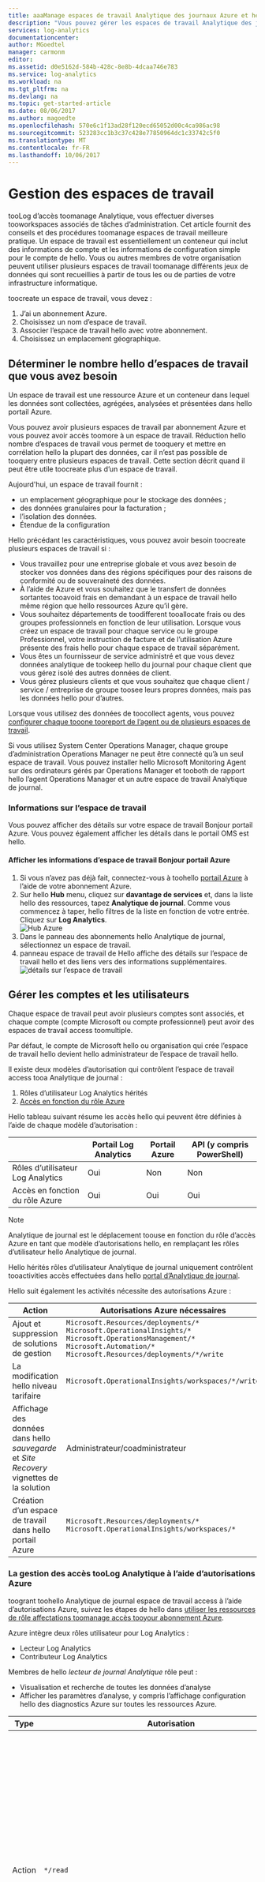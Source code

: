 ```yaml
---
title: aaaManage espaces de travail Analytique des journaux Azure et hello du portail OMS | Documents Microsoft
description: "Vous pouvez gérer les espaces de travail Analytique des journaux Azure et hello portail OMS à l’aide de diverses tâches d’administration sur les utilisateurs, les comptes, les espaces de travail et les comptes Azure."
services: log-analytics
documentationcenter: 
author: MGoedtel
manager: carmonm
editor: 
ms.assetid: d0e5162d-584b-428c-8e8b-4dcaa746e783
ms.service: log-analytics
ms.workload: na
ms.tgt_pltfrm: na
ms.devlang: na
ms.topic: get-started-article
ms.date: 08/06/2017
ms.author: magoedte
ms.openlocfilehash: 570e6c1f13ad28f120ecd65052d00c4ca986ac98
ms.sourcegitcommit: 523283cc1b3c37c428e77850964dc1c33742c5f0
ms.translationtype: MT
ms.contentlocale: fr-FR
ms.lasthandoff: 10/06/2017
---
```

# <a name="manage-workspaces"></a>Gestion des espaces de travail

tooLog d’accès toomanage Analytique, vous effectuer diverses tooworkspaces associés de tâches d’administration. Cet article fournit des conseils et des procédures toomanage espaces de travail meilleure pratique. Un espace de travail est essentiellement un conteneur qui inclut des informations de compte et les informations de configuration simple pour le compte de hello. Vous ou autres membres de votre organisation peuvent utiliser plusieurs espaces de travail toomanage différents jeux de données qui sont recueillies à partir de tous les ou de parties de votre infrastructure informatique.

toocreate un espace de travail, vous devez :

1. J’ai un abonnement Azure.
2. Choisissez un nom d’espace de travail.
3. Associer l’espace de travail hello avec votre abonnement.
4. Choisissez un emplacement géographique.

## <a name="determine-hello-number-of-workspaces-you-need"></a>Déterminer le nombre hello d’espaces de travail que vous avez besoin
Un espace de travail est une ressource Azure et un conteneur dans lequel les données sont collectées, agrégées, analysées et présentées dans hello portail Azure.

Vous pouvez avoir plusieurs espaces de travail par abonnement Azure et vous pouvez avoir accès toomore à un espace de travail. Réduction hello nombre d’espaces de travail vous permet de tooquery et mettre en corrélation hello la plupart des données, car il n’est pas possible de tooquery entre plusieurs espaces de travail. Cette section décrit quand il peut être utile toocreate plus d’un espace de travail.

Aujourd'hui, un espace de travail fournit :

* un emplacement géographique pour le stockage des données ;
* des données granulaires pour la facturation ;
* l’isolation des données.
* Étendue de la configuration

Hello précédant les caractéristiques, vous pouvez avoir besoin toocreate plusieurs espaces de travail si :

* Vous travaillez pour une entreprise globale et vous avez besoin de stocker vos données dans des régions spécifiques pour des raisons de conformité ou de souveraineté des données.
* À l’aide de Azure et vous souhaitez que le transfert de données sortantes tooavoid frais en demandant à un espace de travail hello même région que hello ressources Azure qu’il gère.
* Vous souhaitez départements de toodifferent tooallocate frais ou des groupes professionnels en fonction de leur utilisation. Lorsque vous créez un espace de travail pour chaque service ou le groupe Professionnel, votre instruction de facture et de l’utilisation Azure présente des frais hello pour chaque espace de travail séparément.
* Vous êtes un fournisseur de service administré et que vous devez données analytique de tookeep hello du journal pour chaque client que vous gérez isolé des autres données de client.
* Vous gérez plusieurs clients et que vous souhaitez que chaque client / service / entreprise de groupe toosee leurs propres données, mais pas les données hello pour d’autres.

Lorsque vous utilisez des données de toocollect agents, vous pouvez [configurer chaque tooone tooreport de l’agent ou de plusieurs espaces de travail](log-analytics-windows-agents.md).

Si vous utilisez System Center Operations Manager, chaque groupe d’administration Operations Manager ne peut être connecté qu’à un seul espace de travail. Vous pouvez installer hello Microsoft Monitoring Agent sur des ordinateurs gérés par Operations Manager et tooboth de rapport hello l’agent Operations Manager et un autre espace de travail Analytique de journal.

### <a name="workspace-information"></a>Informations sur l’espace de travail

Vous pouvez afficher des détails sur votre espace de travail Bonjour portail Azure. Vous pouvez également afficher les détails dans le portail OMS est hello.

#### <a name="view-workspace-information-in-hello-azure-portal"></a>Afficher les informations d’espace de travail Bonjour portail Azure

1. Si vous n’avez pas déjà fait, connectez-vous à toohello [portail Azure](https://portal.azure.com) à l’aide de votre abonnement Azure.
2. Sur hello **Hub** menu, cliquez sur **davantage de services** et, dans la liste hello des ressources, tapez **Analytique de journal**. Comme vous commencez à taper, hello filtres de la liste en fonction de votre entrée. Cliquez sur **Log Analytics**.  
    ![Hub Azure](./media/log-analytics-manage-access/hub.png)  
3. Dans le panneau des abonnements hello Analytique de journal, sélectionnez un espace de travail.
4. panneau espace de travail de Hello affiche des détails sur l’espace de travail hello et des liens vers des informations supplémentaires.  
    ![détails sur l’espace de travail](./media/log-analytics-manage-access/workspace-details.png)  


## <a name="manage-accounts-and-users"></a>Gérer les comptes et les utilisateurs
Chaque espace de travail peut avoir plusieurs comptes sont associés, et chaque compte (compte Microsoft ou compte professionnel) peut avoir des espaces de travail access toomultiple.

Par défaut, le compte de Microsoft hello ou organisation qui crée l’espace de travail hello devient hello administrateur de l’espace de travail hello.

Il existe deux modèles d’autorisation qui contrôlent l’espace de travail access tooa Analytique de journal :

1. Rôles d’utilisateur Log Analytics hérités
2. [Accès en fonction du rôle Azure](../active-directory/role-based-access-control-configure.md)

Hello tableau suivant résume les accès hello qui peuvent être définies à l’aide de chaque modèle d’autorisation :

|                          | Portail Log Analytics | Portail Azure | API (y compris PowerShell) |
|--------------------------|----------------------|--------------|----------------------------|
| Rôles d’utilisateur Log Analytics | Oui                  | Non           | Non                         |
| Accès en fonction du rôle Azure  | Oui                  | Oui          | Oui                        |

> [!NOTE]
> Analytique de journal est le déplacement toouse en fonction du rôle d’accès Azure en tant que modèle d’autorisations hello, en remplaçant les rôles d’utilisateur hello Analytique de journal.
>
>

Hello hérités rôles d’utilisateur Analytique de journal uniquement contrôlent tooactivities accès effectuées dans hello [portal d’Analytique de journal](https://mms.microsoft.com).

Hello suit également les activités nécessite des autorisations Azure :

| Action                                                          | Autorisations Azure nécessaires | Remarques |
|-----------------------------------------------------------------|--------------------------|-------|
| Ajout et suppression de solutions de gestion                        | `Microsoft.Resources/deployments/*` <br> `Microsoft.OperationalInsights/*` <br> `Microsoft.OperationsManagement/*` <br> `Microsoft.Automation/*` <br> `Microsoft.Resources/deployments/*/write` | |
| La modification hello niveau tarifaire                                       | `Microsoft.OperationalInsights/workspaces/*/write` | |
| Affichage des données dans hello *sauvegarde* et *Site Recovery* vignettes de la solution | Administrateur/coadministrateur | Déployer les ressources de l’accès à l’aide du modèle de déploiement classique de hello |
| Création d’un espace de travail dans hello portail Azure                        | `Microsoft.Resources/deployments/*` <br> `Microsoft.OperationalInsights/workspaces/*` ||


### <a name="managing-access-toolog-analytics-using-azure-permissions"></a>La gestion des accès tooLog Analytique à l’aide d’autorisations Azure
toogrant toohello Analytique de journal espace de travail access à l’aide d’autorisations Azure, suivez les étapes de hello dans [utiliser les ressources de rôle affectations toomanage accès tooyour abonnement Azure](../active-directory/role-based-access-control-configure.md).

Azure intègre deux rôles utilisateur pour Log Analytics :
- Lecteur Log Analytics
- Contributeur Log Analytics

Membres de hello *lecteur de journal Analytique* rôle peut :
- Visualisation et recherche de toutes les données d’analyse 
- Afficher les paramètres d’analyse, y compris l’affichage configuration hello des diagnostics Azure sur toutes les ressources Azure.

| Type    | Autorisation | Description |
| ------- | ---------- | ----------- |
| Action | `*/read`   | Capacité tooview toutes les ressources et la configuration de la ressource. Inclut la visualisation des éléments suivants : <br> État d’extension de machine virtuelle <br> Configuration des diagnostics Azure sur les ressources <br> Totalité des paramètres et propriétés de l’ensemble des ressources |
| Action | `Microsoft.OperationalInsights/workspaces/analytics/query/action` | Requêtes tooperform v2 de recherche de journal de capacité |
| Action | `Microsoft.OperationalInsights/workspaces/search/action` | Requêtes tooperform v1 de recherche de journal de capacité |
| Action | `Microsoft.Support/*` | Cas de prise en charge de tooopen de capacité |
|Non-action | `Microsoft.OperationalInsights/workspaces/sharedKeys/read` | Empêche la lecture d’un espace de travail toouse requis clé hello données API et tooinstall agents de collecte |


Membres de hello *collaborateur Analytique de journal* rôle peut :
- Lecture de toutes les données d’analyse 
- Création et configuration des comptes Automation
- Ajout et suppression de solutions de gestion
- Lecture des clés de compte de stockage 
- Configuration de la collecte de journaux à partir du stockage Azure
- Modification des paramètres d’analyse pour les ressources Azure, notamment :
  - Ajout de hello VM extension tooVMs
  - Configuration des diagnostics Azure sur toutes les ressources Azure

> [!NOTE] 
> Vous pouvez utiliser la possibilité de hello tooadd un machine virtuelle extension tooa machine virtuelle toogain un contrôle total sur un ordinateur virtuel.

| Autorisation | Description |
| ---------- | ----------- |
| `*/read`     | Capacité tooview toutes les ressources et la configuration de la ressource. Inclut la visualisation des éléments suivants : <br> État d’extension de machine virtuelle <br> Configuration des diagnostics Azure sur les ressources <br> Totalité des paramètres et propriétés de l’ensemble des ressources |
| `Microsoft.Automation/automationAccounts/*` | Capacité toocreate et configurer des comptes Azure Automation, y compris l’ajout et modification des procédures opérationnelles |
| `Microsoft.ClassicCompute/virtualMachines/extensions/*` <br> `Microsoft.Compute/virtualMachines/extensions/*` | Ajouter, mettre à jour et supprimer des extensions de machine virtuelle, y compris les extensions de Microsoft Monitoring Agent hello et hello Agent OMS pour Linux extension |
| `Microsoft.ClassicStorage/storageAccounts/listKeys/action` <br> `Microsoft.Storage/storageAccounts/listKeys/action` | Clé de compte de stockage hello de vue. Requis des journaux de tooread tooconfigure Analytique de journal à partir des comptes de stockage Azure |
| `Microsoft.Insights/alertRules/*` | Ajout, mise à jour et suppression de règles d’alerte |
| `Microsoft.Insights/diagnosticSettings/*` | Ajout, mise à jour et suppression de paramètres de diagnostic sur les ressources Azure |
| `Microsoft.OperationalInsights/*` | Ajout, mise à jour et suppression de configuration pour les espaces de travail Log Analytics |
| `Microsoft.OperationsManagement/*` | Ajout et suppression de solutions de gestion |
| `Microsoft.Resources/deployments/*` | Création et suppression de déploiements ; opération requise pour l’ajout et la suppression de solutions, d’espaces de travail et de comptes Automation |
| `Microsoft.Resources/subscriptions/resourcegroups/deployments/*` | Création et suppression de déploiements ; opération requise pour l’ajout et la suppression de solutions, d’espaces de travail et de comptes Automation |

tooadd et supprimer les utilisateurs tooa rôle d’utilisateur, il est nécessaire toohave `Microsoft.Authorization/*/Delete` et `Microsoft.Authorization/*/Write` autorisation.

Utilisez ces rôles toogive les utilisateurs d’accès à différentes portées :
- Abonnement - espaces de travail Access tooall dans l’abonnement de hello
- Groupe de ressources - espace de travail Access tooall dans le groupe de ressources hello
- Ressource : hello de tooonly d’accès spécifié espace de travail

Utilisez [des rôles personnalisés](../active-directory/role-based-access-control-custom-roles.md) toocreate les rôles avec des autorisations spécifiques hello si nécessaires.

### <a name="azure-user-roles-and-log-analytics-portal-user-roles"></a>Rôles utilisateur Azure et rôles utilisateur du portail Log Analytics
Si vous avez au moins Azure en lecture sur l’espace de travail Analytique de journal hello, que vous pouvez ouvrir le portail Analytique de journal de hello en cliquant sur hello **portail OMS** lorsque vous affichez l’espace de travail hello Analytique des journaux de tâches.

Lorsque vous ouvrez le portail d’Analytique de journal hello, vous basculez de rôles d’utilisateur toousing hello hérités Analytique de journal. Si vous n’avez pas d’une attribution de rôle dans le portail d’Analytique de journal hello, hello service [vérifications hello Azure autorisations sur l’espace de travail hello](https://docs.microsoft.com/rest/api/authorization/permissions#Permissions_ListForResource).
Votre attribution de rôle dans le portail d’Analytique de journal hello est déterminée en utilisant comme suit :

| Conditions                                                   | Rôle d’utilisateur Log Analytics affecté | Remarques |
|--------------------------------------------------------------|----------------------------------|-------|
| Votre compte appartient le rôle d’utilisateur tooa hérité Analytique de journal     | Hello spécifié le rôle d’utilisateur Analytique de journal | |
| Votre compte n’appartient pas le rôle d’utilisateur tooa hérité Analytique de journal <br> Espace de travail Azure complet d’autorisations toohello (`*` autorisation <sup>1</sup>) | Administrateur ||
| Votre compte n’appartient pas le rôle d’utilisateur tooa hérité Analytique de journal <br> Espace de travail Azure complet d’autorisations toohello (`*` autorisation <sup>1</sup>) <br> *non-actions* de `Microsoft.Authorization/*/Delete` et `Microsoft.Authorization/*/Write` | Collaborateur ||
| Votre compte n’appartient pas le rôle d’utilisateur tooa hérité Analytique de journal <br> Autorisation d’accès en lecture Azure | Lecture seule ||
| Votre compte n’appartient pas le rôle d’utilisateur tooa hérité Analytique de journal <br> Les autorisations Azure ne sont pas comprises | Lecture seule ||
| Pour les abonnements gérés par le fournisseur de solutions Cloud (CSP) <br> compte de Hello de que vous êtes connecté à l’aide est hello Azure Active Directory lié toohello espace de travail | Administrateur | En général, les clients hello d’un fournisseur de services cryptographiques |
| Pour les abonnements gérés par le fournisseur de solutions Cloud (CSP) <br> compte de Hello de que vous êtes connecté à l’aide n’est pas hello Azure Active Directory lié toohello espace de travail | Collaborateur | En général, hello CSP |

<sup>1</sup> reportez-vous trop[autorisations Azure](../active-directory/role-based-access-control-custom-roles.md) pour plus d’informations sur les définitions de rôles. Lors de l’évaluation des rôles, une action de `*` n’est pas équivalent trop`Microsoft.OperationalInsights/workspaces/*`.

Tookeep de certains points à l’esprit hello portail Azure :

* Lorsque vous vous connectez à l’aide de http://mms.microsoft.com portail OMS est toohello, vous voyez hello **sélectionner un espace de travail** liste. Cette liste contient uniquement des espaces de travail dans lesquels vous avez un rôle d’utilisateur Log Analytics. toowith Azure d’accéder aux espaces de travail hello toosee vous avez des abonnements, vous devez toospecify un locataire dans le cadre de l’URL de hello. Par exemple : `mms.microsoft.com/?tenant=contoso.com`. Identificateur du locataire Hello est souvent cette dernière partie hello d’adresse de messagerie que vous utilisez toosign dans.
* Si vous souhaitez toonavigate directement toousing Azure d’accéder au portail tooa dont vous disposez des autorisations, vous devez ressource de hello toospecify dans le cadre de l’URL de hello. Il est possible de tooget cette URL à l’aide de PowerShell.

  Par exemple, `(Get-AzureRmOperationalInsightsWorkspace).PortalUrl`.

  URL de Hello ressemble à :`https://eus.mms.microsoft.com/?tenant=contoso.com&resource=%2fsubscriptions%2faaa5159e-dcf6-890a-a702-2d2fee51c102%2fresourcegroups%2fdb-resgroup%2fproviders%2fmicrosoft.operationalinsights%2fworkspaces%2fmydemo12`

### <a name="managing-users-in-hello-oms-portal"></a>Gestion des utilisateurs dans le portail OMS de hello
Gestion des utilisateurs et groupe sur hello **gérer les utilisateurs** onglet sous hello **comptes** onglet dans la page des paramètres hello.   

![gérer des utilisateurs](./media/log-analytics-manage-access/setup-workspace-manage-users.png)


#### <a name="add-a-user-tooan-existing-workspace"></a>Ajouter un espace de travail utilisateur tooan existant
Utilisez hello suivant les étapes tooadd un espace de travail tooa utilisateur ou un groupe.

1. Dans le portail OMS hello, cliquez sur hello **paramètres** vignette.
2. Cliquez sur hello **comptes** onglet, puis cliquez sur hello **gérer les utilisateurs** onglet.
3. Bonjour **gérer les utilisateurs** , choisissez tooadd de type hello compte : **compte professionnel**, **Account Microsoft**, **le Support technique de Microsoft**.

   * Si vous choisissez Microsoft Account, tapez l’adresse de messagerie de hello d’utilisateur hello associé hello Account Microsoft.
   * Si vous choisissez compte professionnel, entrez une partie de l’utilisateur de hello / nom d’alias du groupe de messagerie électronique et d’une liste de mise en correspondance les utilisateurs et groupes apparaît dans une zone de liste déroulante. Sélectionnez un utilisateur ou un groupe.
   * Utilisez toogive de Support technique de Microsoft un ingénieur du Support technique de Microsoft ou autres toohelp d’espace de travail de Microsoft employés un accès temporaire tooyour résolution des problèmes.

     > [!NOTE]
     > Pour de meilleures performances de hello, limiter le nombre de hello de groupes Active Directory associés à un seul toothree de compte OMS : un pour les administrateurs, une pour les contributeurs et un pour les utilisateurs en lecture seule. À l’aide de plusieurs groupes peut affecter les performances de hello d’Analytique de journal.
     >
     >
4. Choisissez type hello d’utilisateur ou le groupe tooadd : **administrateur**, **collaborateur**, ou **ReadOnly utilisateur**.  
5. Cliquez sur **Add**.

   Si vous ajoutez un compte Microsoft, un espace de travail invitation toojoin hello est envoyé par courrier électronique toohello que vous avez fourni. Une fois hello suivi les instructions de hello hello invitation toojoin OMS, hello peut accéder à espace de travail hello.
   Si vous ajoutez un compte professionnel, hello peut accéder à Analytique de journal immédiatement.  

#### <a name="edit-an-existing-user-type"></a>Modification d’un type d’utilisateur existant
Vous pouvez modifier le rôle de compte hello pour un utilisateur associé à votre compte OMS. Vous avez hello rôle options suivantes :

* *Administrateur*: peut gérer les utilisateurs, afficher et agir sur toutes les alertes, ainsi qu’ajouter et supprimer des serveurs.
* *Collaborateur*: peut afficher toutes les alertes et agir sur celles-ci, ainsi qu’ajouter et supprimer des serveurs.
* *Utilisateur en lecture seule* : les utilisateurs marqués comme étant en lecture seule ne peuvent pas :

  1. Ajouter ou supprimer des solutions. Galerie de solutions Hello est masquée.
  2. Ajouter/modifier/supprimer des mosaïques sur **Mon tableau de bord**.
  3. Hello de vue **paramètres** pages. pages de Hello sont masqués.
  4. Dans Affichage de la recherche hello, Power BI configuration, recherches enregistrées, alertes et les tâches sont masquées.

#### <a name="tooedit-an-account"></a>tooedit un compte
1. Dans le portail OMS hello, cliquez sur hello **paramètres** vignette.
2. Cliquez sur hello **comptes** onglet, puis cliquez sur hello **gérer les utilisateurs** onglet.
3. Sélectionnez rôle hello pour utilisateur hello que vous souhaitez toochange.
4. Dans la boîte de dialogue de confirmation hello, cliquez sur **Oui**.

### <a name="remove-a-user-from-a-workspace"></a>Supprimer un utilisateur d’un espace de travail
Utilisez hello suivant les étapes tooremove un utilisateur à partir d’un espace de travail. Utilisateur de hello suppression ne ferme pas l’espace de travail hello. Au lieu de cela, elle supprime association hello entre cet utilisateur et l’espace de travail hello. Si un utilisateur est associé à plusieurs espaces de travail, cet utilisateur peut toujours se connecter tooOMS et afficher leurs autres espaces de travail.

1. Dans le portail OMS hello, cliquez sur hello **paramètres** vignette.
2. Cliquez sur hello **comptes** onglet, puis cliquez sur hello **gérer les utilisateurs** onglet.
3. Cliquez sur **supprimer** suivant toohello nom d’utilisateur que vous tooremove.
4. Dans la boîte de dialogue de confirmation hello, cliquez sur **Oui**.

### <a name="add-a-group-tooan-existing-workspace"></a>Ajouter un espace de travail groupe tooan existant
1. Bonjour précédant la section « tooadd un espace de travail utilisateur tooan existant », suivez les étapes 1 à 4.
2. Sous **Choisir un utilisateur/groupe**, sélectionnez **Groupe**.  
   ![Ajouter un espace de travail groupe tooan existant](./media/log-analytics-manage-access/add-group.png)
3. Entrez hello nom complet ou adresse de messagerie pour le groupe de hello vous aimeriez tooadd.
4. Sélectionnez le groupe de hello dans les résultats de la liste hello, puis cliquez **ajouter**.

## <a name="link-an-existing-workspace-tooan-azure-subscription"></a>Lier un tooan d’espace de travail existant abonnement Azure
Tous les espaces de travail créés après le 26 septembre 2016 doivent être lié tooan abonnement Azure au moment de la création. Espaces de travail créés avant cette date doivent être l’espace de travail lié tooa lors de la connexion. Lorsque vous créez un espace de travail hello de hello portail Azure, ou lorsque vous liez votre espace de travail de tooan abonnement Azure, Azure Active Directory est lié en tant que votre compte professionnel.

### <a name="toolink-a-workspace-tooan-azure-subscription-in-hello-oms-portal"></a>toolink un abonnement Azure dans le portail OMS est hello de tooan espace de travail

- Lorsque vous vous connectez au portail OMS de hello, vous êtes invité à tooselect un abonnement Azure. Sélectionnez hello abonnement que vous souhaitez toolink tooyour espace de travail, puis sur **lien**.  
    ![lier un abonnement Azure](./media/log-analytics-manage-access/required-link.png)

    > [!IMPORTANT]
    > toolink un espace de travail, votre compte Azure doit déjà avoir accès espace de travail de toohello toolink voulue.  En d’autres termes, le compte hello vous utilisez tooaccess hello portail Azure doit être **hello même** en tant que compte hello vous utiliser l’espace de travail tooaccess hello. Dans le cas contraire, consultez [ajouter un espace de travail utilisateur tooan existant](#add-a-user-to-an-existing-workspace).

### <a name="toolink-a-workspace-tooan-azure-subscription-in-hello-azure-portal"></a>toolink un abonnement Azure Bonjour Azure portal de tooan espace de travail
1. L’authentification à hello [portail Azure](http://portal.azure.com).
2. Recherchez **Log Analytics** et sélectionnez-le.
3. Vous voyez la liste des espaces de travail existants. Cliquez sur **Add**.  
   ![liste des espaces de travail](./media/log-analytics-manage-access/manage-access-link-azure01.png)
4. Sous **Espace de travail OMS**, cliquez sur **Ou liez**.  
   ![lier un élément existant](./media/log-analytics-manage-access/manage-access-link-azure02.png)
5. Cliquez sur **Configurer les paramètres requis**.  
   ![configure required settings](./media/log-analytics-manage-access/manage-access-link-azure03.png)
6. Vous voyez la liste hello d’espaces de travail qui ne sont pas encore liés tooyour compte Azure. Sélectionnez un espace de travail.  
   ![sélectionner des espaces de travail](./media/log-analytics-manage-access/manage-access-link-azure04.png)
7. Si nécessaire, vous pouvez modifier les valeurs pour hello éléments suivants :
   * Abonnement
   * Groupe de ressources
   * Emplacement
   * Niveau tarifaire   
     ![modifier des valeurs](./media/log-analytics-manage-access/manage-access-link-azure05.png)
8. Cliquez sur **OK**. espace de travail Hello est désormais lié tooyour compte Azure.

> [!NOTE]
> Si vous ne voyez pas l’espace de travail hello toolink voulue, puis votre abonnement Azure n’a pas d’espace de travail toohello access que vous avez créé à l’aide du portail OMS hello.  compte de toothis toogrant accès à partir du portail OMS hello, consultez [ajouter un espace de travail utilisateur tooan existant](#add-a-user-to-an-existing-workspace).
>
>

## <a name="upgrade-a-workspace-tooa-paid-plan"></a>Mise à niveau d’un tooa d’espace de travail payé plan
Il existe trois types de plan pour les espaces de travail OMS : **Gratuit**, **Autonome** et **OMS**.  Si vous êtes sur hello *libre* planifier, il existe une limite de 500 Mo de données par jour envoyé tooLog Analytique.  Si vous dépassez cette quantité, vous devez toochange votre tooavoid de plan tooa payé espace de travail ne collecte ne pas de données au-delà de cette limite. Vous pouvez convertir votre type de plan à tout moment.  Pour en savoir plus sur la tarification d’OMS, consultez la rubrique relative aux [détails de tarification](https://www.microsoft.com/en-us/cloud-platform/operations-management-suite-pricing).

### <a name="using-entitlements-from-an-oms-subscription"></a>Utilisation de droits dans le cadre d’un abonnement OMS
droits hello toouse provenant d’achat OMS E1, OMS E2 OMS ou au module complémentaire OMS pour System Center, choisissez hello *OMS* plan d’Analytique des journaux OMS.

Lorsque vous achetez un abonnement OMS, les droits de hello sont ajoutés tooyour accord entreprise. N’importe quel abonnement Azure qui est créé sous ce contrat peut utiliser les droits hello. Tous les espaces de travail sur ces abonnements utilisent des droits d’OMS hello.

tooensure que l’utilisation d’un espace de travail est appliqué tooyour les droits de hello abonnement OMS, vous devez :

1. Créer votre espace de travail dans un abonnement Azure qui fait partie de hello contrat entreprise qui comprend hello OMS abonnement
2. Sélectionnez hello *OMS* plan pour l’espace de travail hello

> [!NOTE]
> Si votre espace de travail a été créé avant le 26 septembre 2016 et votre Analytique de journal plan de tarification est *Premium*, cet espace de travail utilise des droits à partir de hello au module complémentaire OMS pour System Center. Vous pouvez également utiliser vos droits en modifiant toohello *OMS* niveau tarifaire.
>
>

droits d’abonnement Hello OMS ne sont pas visibles dans hello Azure ou le portail OMS. Vous pouvez voir les droits d’accès et l’utilisation dans hello Enterprise Portal.  

Si vous devez toochange hello abonnement Azure lié à votre espace de travail, vous pouvez utiliser hello Azure PowerShell [Move-AzureRmResource](https://msdn.microsoft.com/library/mt652516.aspx) applet de commande.

### <a name="using-azure-commitment-from-an-enterprise-agreement"></a>Utilisation de l’engagement Azure d’un Contrat Entreprise
Si vous n’avez pas d’abonnement OMS, vous payez séparément pour chaque composant OMS et l’utilisation de hello apparaît sur votre facture Azure.

Si vous avez Azure engagement sur hello entreprise d’inscription toowhich vos abonnements Azure sont liées, l’utilisation de l’Analytique des journaux est automatiquement débit contre hello restant validation monétaire.

Si vous avez besoin de toochange hello abonnement Azure qui hello d’espace de travail est lié, vous pouvez utiliser des hello Azure PowerShell [Move-AzureRmResource](https://msdn.microsoft.com/library/mt652516.aspx) applet de commande.  

### <a name="change-a-workspace-tooa-paid-pricing-tier-in-hello-azure-portal"></a>Modifier un tooa d’espace de travail payé niveau tarifaire Bonjour portail Azure
1. L’authentification à hello [portail Azure](http://portal.azure.com).
2. Recherchez **Log Analytics** et sélectionnez-le.
3. Vous voyez la liste des espaces de travail existants. Sélectionnez un espace de travail.  
4. Dans le panneau espace de travail de hello, sous **général**, cliquez sur **niveau tarifaire**.  
5. Sous **Niveau tarifaire**, sélectionnez un niveau tarifaire, puis cliquez sur **Sélectionner**.  
    ![select plan](./media/log-analytics-manage-access/manage-access-change-plan03.png)
6. Lorsque vous actualisez l’affichage dans hello portail Azure, vous voyez **niveau tarifaire** mis à jour pour le niveau de hello que vous avez sélectionné.  
    ![plan mis à jour](./media/log-analytics-manage-access/manage-access-change-plan04.png)

> [!NOTE]
> Si votre espace de travail est lié tooan compte Automation, avant que vous pouvez sélectionner hello *autonome (par Go)* tarification vous devez supprimer les **Automation & Control** solutions et dissocier hello Automation compte. Dans le panneau espace de travail de hello, sous **général**, cliquez sur **Solutions** toosee et supprimer des solutions. toounlink hello compte Automation, cliquez sur le nom hello Hello compte Automation sur hello **niveau tarifaire** panneau.
>
>

### <a name="change-a-workspace-tooa-paid-pricing-tier-in-hello-oms-portal"></a>Modifier un tooa d’espace de travail payé un niveau de tarification dans portail OMS : hello

toochange hello niveau tarifaire à l’aide du portail OMS hello, vous devez avoir un abonnement Azure.

1. Dans le portail OMS hello, cliquez sur hello **paramètres** vignette.
2. Cliquez sur hello **comptes** onglet, puis cliquez sur hello **abonnement Azure et le Plan de données** onglet.
3. Cliquez sur hello tarification souhaité toouse.
4. Cliquez sur **Enregistrer**.  
   ![forfaits d’abonnement et de données](./media/log-analytics-manage-access/subscription-tab.png)

Votre nouveau plan de données s’affiche dans hello ruban portail OMS haut de hello de votre page web.

![Ruban OMS](./media/log-analytics-manage-access/data-plan-changed.png)


## <a name="change-how-long-log-analytics-stores-data"></a>Modifier la durée de stockage des données par Log Analytics

Sur le niveau de tarification gratuit de hello, Analytique de journal rend disponible hello sept jours de données.
Sur le niveau de tarification Standard hello, Analytique de journal rend disponible hello 30 derniers jours de données.
Sur le niveau de tarification Premium hello, Analytique de journal rend disponible hello cours des 365 derniers jours de données.
Hello autonome et OMS, les niveaux de tarification par défaut, Analytique de journal rend disponible hello 31 derniers jours de données.

Lorsque vous utilisez hello autonome et niveaux de tarification d’OMS, vous pouvez conserver les années too2 de données (730 jours). Données stockées plus longtemps que la valeur par défaut de hello de 31 jours entraîne des frais de rétention de données. Pour plus d’informations sur la tarification, reportez-vous aux [frais de dépassement](https://azure.microsoft.com/pricing/details/log-analytics/).

longueur de hello toochange de rétention des données :

1. L’authentification à hello [portail Azure](http://portal.azure.com).
2. Recherchez **Log Analytics** et sélectionnez-le.
3. Vous voyez la liste des espaces de travail existants. Sélectionnez un espace de travail.  
4. Dans le panneau espace de travail de hello sous **général**, cliquez sur **rétention**.  
5. Utilisez hello curseur tooincrease ou diminuer le nombre de hello de jours de rétention, puis cliquez **enregistrer**.  
    ![modifier la durée de rétention](./media/log-analytics-manage-access/manage-access-change-retention01.png)

## <a name="change-an-azure-active-directory-organization-for-a-workspace"></a>Modifier une organisation Azure Active Directory pour un espace de travail

Vous pouvez modifier l’organisation Azure Active Directory d’un espace de travail. Modification hello organisation Azure Active Directory vous permet de tooadd utilisateurs et groupes à partir de cet espace de travail toohello active.

### <a name="toochange-hello-azure-active-directory-organization-for-a-workspace"></a>toochange hello organisation Azure Active Directory pour un espace de travail

1. Dans la page Paramètres hello du portail OMS hello, cliquez sur **comptes** puis cliquez sur hello **gérer les utilisateurs** onglet.  
2. Passez en revue les hello plus d’informations sur les comptes de société, puis cliquez sur **modification organisation**.  
    ![modifier l’organisation](./media/log-analytics-manage-access/manage-access-add-adorg01.png)
3. Entrez les informations d’identité hello pour l’administrateur de hello de votre domaine Azure Active Directory. Ensuite, vous voyez un accusé de réception indiquant que votre espace de travail est le domaine d’Azure Active Directory tooyour lié.  
    ![confirmation d’espace de travail lié](./media/log-analytics-manage-access/manage-access-add-adorg02.png)


## <a name="delete-a-log-analytics-workspace"></a>Supprimer un espace de travail Log Analytics
Lorsque vous supprimez un espace de travail Analytique de journal, toutes les données liées tooyour espace de travail est supprimé à partir de hello service OMS dans les 30 jours.

Si vous êtes administrateur et que plusieurs utilisateurs sont associés avec l’espace de travail hello, association hello entre les utilisateurs et l’espace de travail hello est rompue. Si les utilisateurs de hello sont associés à des autres espaces de travail, ils peuvent continuer à utiliser OMS avec ces autres espaces de travail. Toutefois, si elles ne sont pas associés à des espaces de travail, ils doivent toocreate un toouse de l’espace de travail OMS.

### <a name="toodelete-a-workspace"></a>toodelete un espace de travail
1. L’authentification à hello [portail Azure](http://portal.azure.com).
2. Recherchez **Log Analytics** et sélectionnez-le.
3. Vous voyez la liste des espaces de travail existants. Sélectionnez l’espace de travail hello que vous souhaitez toodelete.
4. Dans le panneau espace de travail de hello, cliquez sur **supprimer**.  
    ![delete](./media/log-analytics-manage-access/delete-workspace01.png)
5. Dans la boîte de dialogue de confirmation de hello delete espace de travail, cliquez sur **Oui**.

## <a name="next-steps"></a>Étapes suivantes
* Consultez [tooLog d’ordinateurs Windows de se connecter Analytique](log-analytics-windows-agents.md) tooadd agents et collecter des données.
* [Ajouter des solutions d’Analytique de journal à partir de la galerie des Solutions de hello](log-analytics-add-solutions.md) tooadd fonctionnalité et collecter les données.
* [Configurer les paramètres de pare-feu et de proxy dans le journal Analytique](log-analytics-proxy-firewall.md) si votre organisation utilise un serveur proxy ou un pare-feu afin que les agents de communiquer avec hello service d’Analytique de journal.
